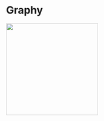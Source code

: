 # Graphy

<img width="250px;" src="https://user-images.githubusercontent.com/16304728/68071675-ecac5600-fd7c-11e9-88f4-9b8dbbd848f0.gif"></img>
